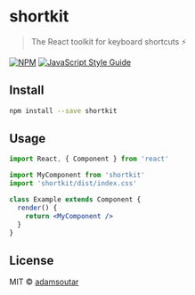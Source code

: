 # shortkit

> The React toolkit for keyboard shortcuts ⚡️

[![NPM](https://img.shields.io/npm/v/shortkit.svg)](https://www.npmjs.com/package/shortkit) [![JavaScript Style Guide](https://img.shields.io/badge/code_style-standard-brightgreen.svg)](https://standardjs.com)

## Install

```bash
npm install --save shortkit
```

## Usage

```jsx
import React, { Component } from 'react'

import MyComponent from 'shortkit'
import 'shortkit/dist/index.css'

class Example extends Component {
  render() {
    return <MyComponent />
  }
}
```

## License

MIT © [adamsoutar](https://github.com/adamsoutar)
